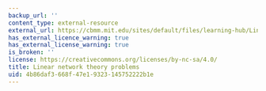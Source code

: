 ```yaml
---
backup_url: ''
content_type: external-resource
external_url: https://cbmm.mit.edu/sites/default/files/learning-hub/Linear_network_theory_problem.pdf
has_external_licence_warning: true
has_external_license_warning: true
is_broken: ''
license: https://creativecommons.org/licenses/by-nc-sa/4.0/
title: Linear network theory problems
uid: 4b86daf3-668f-47e1-9323-145752222b1e
---
```

